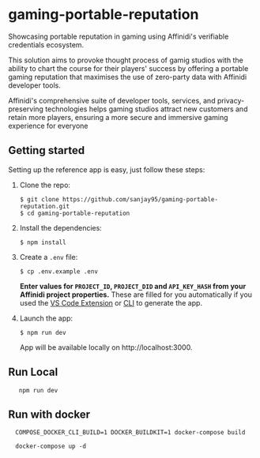 # gaming-portable-reputation
Showcasing portable reputation in gaming using Affinidi's verifiable credentials ecosystem. 

This solution aims to provoke thought process of  gamig studios 
with the ability to chart the course for their 
players' success by offering a portable gaming 
reputation that maximises the use of zero-party 
data with Affinidi developer tools. 

Affinidi's comprehensive suite of developer tools, 
services, and privacy-preserving technologies 
helps gaming studios attract new customers and 
retain more players, ensuring a more secure and 
immersive gaming experience for everyone

## Getting started

Setting up the reference app is easy, just follow these steps:  
1. Clone the repo:
    ```
    $ git clone https://github.com/sanjay95/gaming-portable-reputation.git
    $ cd gaming-portable-reputation
    
    ```
2. Install the dependencies:
    ```
    $ npm install
    ```
3. Create a `.env` file:
    ```
    $ cp .env.example .env
    ```
   **Enter values for `PROJECT_ID`, `PROJECT_DID` and `API_KEY_HASH` from your Affinidi project properties.** These are filled for you automatically if you used the [VS Code Extension](https://github.com/affinidi/vscode-extension) or [CLI](https://github.com/affinidi/affinidi-cli) to generate the app.
    
 4. Launch the app:
    ```
    $ npm run dev
    ```
    
    App will be available locally on http://localhost:3000.


## Run Local
 ```
    npm run dev
 ```

## Run with docker
 ```
   COMPOSE_DOCKER_CLI_BUILD=1 DOCKER_BUILDKIT=1 docker-compose build

   docker-compose up -d
   
 ```
 
